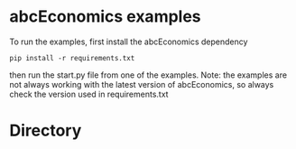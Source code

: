 # abcEconomics examples

To run the examples, first install the abcEconomics dependency
```
pip install -r requirements.txt
```
then run the start.py file from one of the examples.
Note: the examples are not always working with the latest
version of abcEconomics, so always check the version used
in requirements.txt

# Directory

